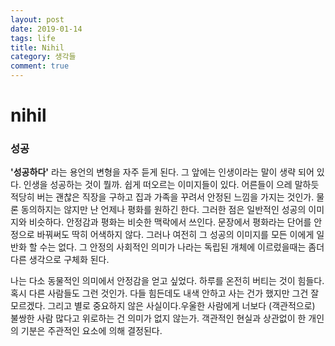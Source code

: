 ```yaml
---
layout: post
date: 2019-01-14
tags: life
title: Nihil
category: 생각들
comment: true
---
```


# nihil

### 성공

**'성공하다'** 라는 용언의 변형을 자주 듣게 된다. 그 앞에는 인생이라는 말이 생략 되어 있다. 인생을 성공하는 것이 뭘까. 쉽게 떠오르는 이미지들이 있다. 어른들이 으레 말하듯 적당히 버는 괜찮은 직장을 구하고 집과 가족을 꾸려서 안정된 느낌을 가지는 것인가.  물론 동의하지는 않지만 난 언제나 평화를 원하긴 한다.  그러한 점은 일반적인 성공의 이미지와 비슷하다.  안정감과 평화는 비슷한 맥락에서 쓰인다.  문장에서 평화라는 단어를 안정으로 바꿔써도 딱히 어색하지 않다. 그러나 여전히 그 성공의 이미지를 모든 이에게 일반화 할 수는 없다.  그 안정의 사회적인 의미가 나라는 독립된 개체에 이르렀을때는 좀더 다른 생각으로 구체화 된다. 

나는 다소 동물적인 의미에서 안정감을 얻고 싶었다.  하루를 온전히 버티는 것이 힘들다. 혹시 다른 사람들도 그런 것인가. 다들 힘든데도 내색 안하고 사는 건가 했지만 그건 잘 모르겠다. 그리고 별로 중요하지 않은 사실이다.우울한 사람에게 너보다 (객관적으로) 불쌍한 사람 많다고 위로하는 건 의미가 없지 않는가. 객관적인 현실과 상관없이 한 개인의 기분은 주관적인 요소에 의해 결정된다. 
